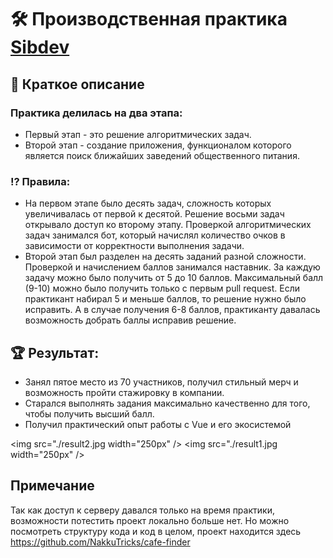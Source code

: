 # :hammer_and_wrench: Производственная практика <a href="https://practice.sibdev.pro/">Sibdev</a>

## 📃 Краткое описание

### Практика делилась на два этапа:
- Первый этап - это решение алгоритмических задач.
- Второй этап - создание приложения, функционалом которого является поиск ближайших заведений общественного питания.

### :interrobang: Правила:
- На первом этапе было десять задач, сложность которых увеличивалась от первой к десятой. Решение восьми задач открывало доступ ко второму этапу. Проверкой алгоритмических задач занимался бот, который начислял количество очков в зависимости от корректности выполнения задачи.
- Второй этап был разделен на десять заданий разной сложности. Проверкой и начислением баллов занимался наставник. За каждую задачу можно было получить от 5 до 10 баллов. Максимальный балл (9-10) можно было получить только с первым pull request. Если практикант набирал 5 и меньше баллов, то решение нужно было исправить. А в случае получения 6-8 баллов, практиканту давалась возможность добрать баллы исправив решение.

## :trophy: Результат:
- Занял пятое место из 70 участников, получил стильный мерч и возможность пройти стажировку в компании.
- Старался выполнять задания максимально качественно для того, чтобы получить высший балл.
- Получил практический опыт работы с Vue и его экосистемой

<img src="./result2.jpg width="250px" />
<img src="./result1.jpg width="250px" />


## Примечание 
Так как доступ к серверу давался только на время практики, возможности потестить проект локально больше нет. Но можно посмотреть структуру кода и код в целом, проект находится здесь https://github.com/NakkuTricks/cafe-finder
